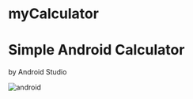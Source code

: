 # myCalculator

# Simple Android Calculator
by Android Studio

![android](http://1.bp.blogspot.com/-UGrENgc-ec8/VIJsFPD19aI/AAAAAAAABBk/ICFczO1O6mU/s1000/studio-logo.png)
